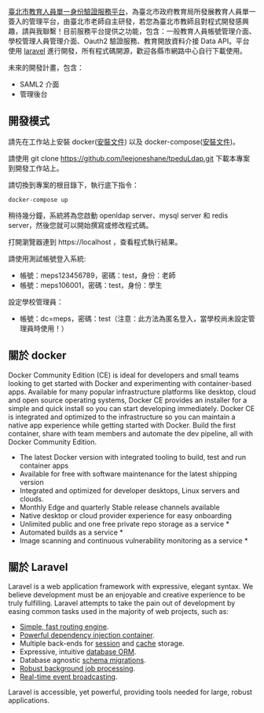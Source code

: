 [臺北市教育人員單一身份驗證服務平台](https://ldap.tp.edu.tw)，為臺北市政府教育局所發展教育人員單一簽入的管理平台，由臺北市老師自主研發，若您為臺北市教師且對程式開發感興趣，請與我聯繫！目前服務平台提供之功能，包含：一般教育人員帳號管理介面、學校管理人員管理介面、Oauth2 驗證服務、教育開放資料介接 Data API。平台使用 [laravel](https://github.com/laravel/laravel) 進行開發，所有程式碼開源，歡迎各縣市網路中心自行下載使用。

未來的開發計畫，包含：
- SAML2 介面
- 管理後台

## 開發模式

請先在工作站上安裝 docker([安裝文件](https://docs.docker.com/install/)) 以及 docker-compose([安裝文件](https://docs.docker.com/compose/install/))。

請使用 git clone https://github.com/leejoneshane/tpeduLdap.git 下載本專案到開發工作站上。

請切換到專案的根目錄下，執行底下指令：
```
docker-compose up
```
稍待幾分鐘，系統將為您啟動 openldap server、mysql server 和 redis server，然後您就可以開始撰寫或修改程式碼。

打開瀏覽器連到 https://localhost ，查看程式執行結果。

請使用測試帳號登入系統:
- 帳號：meps123456789，密碼：test，身份：老師
- 帳號：meps106001，密碼：test，身份：學生

設定學校管理員：
- 帳號：dc=meps，密碼：test（注意：此方法為匿名登入，當學校尚未設定管理員時使用！）

## 關於 docker

Docker Community Edition (CE) is ideal for developers and small teams looking to get started with Docker and experimenting with container-based apps. Available for many popular infrastructure platforms like desktop, cloud and open source operating systems, Docker CE provides an installer for a simple and quick install so you can start developing immediately. Docker CE is integrated and optimized to the infrastructure so you can maintain a native app experience while getting started with Docker. Build the first container, share with team members and automate the dev pipeline, all with Docker Community Edition.

- The latest Docker version with integrated tooling to build, test and run container apps
- Available for free with software maintenance for the latest shipping version
- Integrated and optimized for developer desktops, Linux servers and clouds.
- Monthly Edge and quarterly Stable release channels available
- Native desktop or cloud provider experience for easy onboarding
- Unlimited public and one free private repo storage as a service *
- Automated builds as a service *
- Image scanning and continuous vulnerability monitoring as a service *

## 關於 Laravel

Laravel is a web application framework with expressive, elegant syntax. We believe development must be an enjoyable and creative experience to be truly fulfilling. Laravel attempts to take the pain out of development by easing common tasks used in the majority of web projects, such as:

- [Simple, fast routing engine](https://laravel.com/docs/routing).
- [Powerful dependency injection container](https://laravel.com/docs/container).
- Multiple back-ends for [session](https://laravel.com/docs/session) and [cache](https://laravel.com/docs/cache) storage.
- Expressive, intuitive [database ORM](https://laravel.com/docs/eloquent).
- Database agnostic [schema migrations](https://laravel.com/docs/migrations).
- [Robust background job processing](https://laravel.com/docs/queues).
- [Real-time event broadcasting](https://laravel.com/docs/broadcasting).

Laravel is accessible, yet powerful, providing tools needed for large, robust applications.
